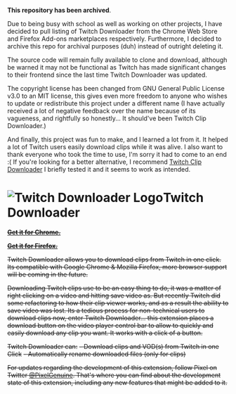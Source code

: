 **This repository has been archived**.

Due to being busy with school as well as working on other projects, I have decided to pull listing of Twitch Downloader from the Chrome Web Store and Firefox Add-ons marketplaces respectively. Furthermore, I decided to archive this repo for archival purposes (duh) instead of outright deleting it. 

The source code will remain fully available to clone and download, although be warned it may not be functional as Twitch has made significant changes to their frontend since the last time Twitch Downloader was updated.

The copyright license has been changed from GNU General Public License v3.0 to an MIT license, this gives even more freedom to anyone who wishes to update or redistribute this project under a different name (I have actually received a lot of negative feedback over the name because of its vagueness, and rightfully so honestly... It should've been Twitch Clip Downloader.) 

And finally, this project was fun to make, and  I learned a lot from it. It helped a lot of Twitch users easily download clips while it was alive. I also want to thank everyone who took the time to use, I'm sorry it had to come to an end :( If you're looking for a better alternative, I recommend [Twitch Clip Downloader](https://chrome.google.com/webstore/detail/twitch-clip-downloader/klkjnhemebjdikndlpknonjedeefkedk) I briefly tested it and it seems to work as intended.

# ![Twitch Downloader Logo](https://i.imgur.com/iN0W0g4.png)Twitch Downloader

**[~~Get it for Chrome.~~](https://chrome.google.com/webstore/detail/twitch-downloader/dndmfppjlindedlblkjggikgdpidfjpo)**

**[~~Get it for Firefox.~~](https://addons.mozilla.org/en-US/firefox/addon/twitch-downloader/)**

~~Twitch Downloader allows you to download clips from Twitch in one click. Its compatible with Google Chrome & Mozilla Firefox, more browser support will be coming in the future.~~

~~Downloading Twitch clips use to be an easy thing to do, it was a matter of right clicking on a video and hitting save video as. But recently Twitch did some refactoring to how their clip viewer works, and as a result the ability to save video was lost. Its a tedious process for non-technical users to download clips now, enter Twitch Downloader... this extension places a download button on the video player control bar to allow to quickly and easily download any clip you want. It works with a click of a button.~~

~~Twitch Downloader can:~~
~~- Download clips and VOD(s) from Twitch in one Click~~
~~- Automatically rename downloaded files (only for clips)~~

~~For updates regarding the development of this extension, follow Pixel on Twitter [@PixelGenuine](https://twitter.com/PixelGenuine). That's where you can find about the development state of this extension, including any new features that might be added to it.~~
